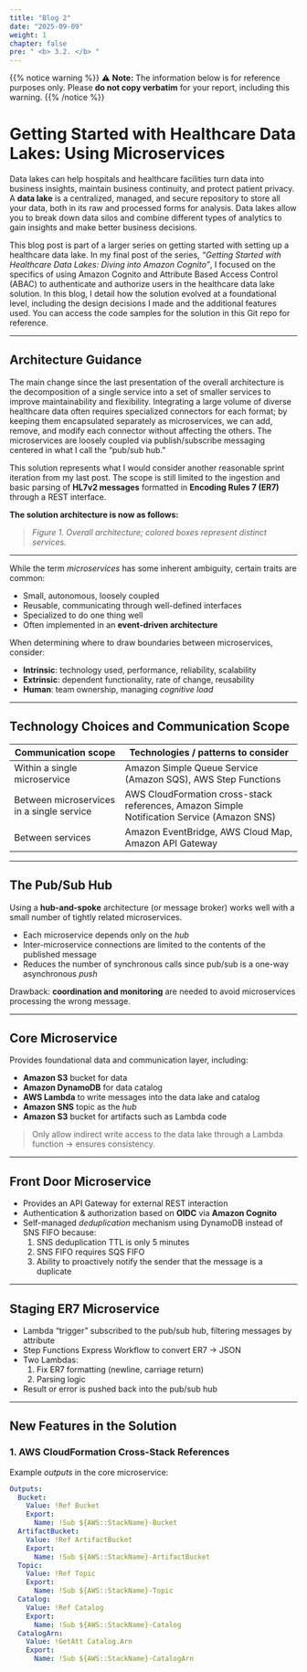 ```yaml
---
title: "Blog 2"
date: "2025-09-09"
weight: 1
chapter: false
pre: " <b> 3.2. </b> "
---
```


{{% notice warning %}}
⚠️ **Note:** The information below is for reference purposes only. Please **do not copy verbatim** for your report, including this warning.
{{% /notice %}}

# Getting Started with Healthcare Data Lakes: Using Microservices

Data lakes can help hospitals and healthcare facilities turn data into business insights, maintain business continuity, and protect patient privacy. A **data lake** is a centralized, managed, and secure repository to store all your data, both in its raw and processed forms for analysis. Data lakes allow you to break down data silos and combine different types of analytics to gain insights and make better business decisions.

This blog post is part of a larger series on getting started with setting up a healthcare data lake. In my final post of the series, _“Getting Started with Healthcare Data Lakes: Diving into Amazon Cognito”_, I focused on the specifics of using Amazon Cognito and Attribute Based Access Control (ABAC) to authenticate and authorize users in the healthcare data lake solution. In this blog, I detail how the solution evolved at a foundational level, including the design decisions I made and the additional features used. You can access the code samples for the solution in this Git repo for reference.

---

## Architecture Guidance

The main change since the last presentation of the overall architecture is the decomposition of a single service into a set of smaller services to improve maintainability and flexibility. Integrating a large volume of diverse healthcare data often requires specialized connectors for each format; by keeping them encapsulated separately as microservices, we can add, remove, and modify each connector without affecting the others. The microservices are loosely coupled via publish/subscribe messaging centered in what I call the “pub/sub hub.”

This solution represents what I would consider another reasonable sprint iteration from my last post. The scope is still limited to the ingestion and basic parsing of **HL7v2 messages** formatted in **Encoding Rules 7 (ER7)** through a REST interface.

**The solution architecture is now as follows:**

> _Figure 1. Overall architecture; colored boxes represent distinct services._

---

While the term _microservices_ has some inherent ambiguity, certain traits are common:

- Small, autonomous, loosely coupled
- Reusable, communicating through well-defined interfaces
- Specialized to do one thing well
- Often implemented in an **event-driven architecture**

When determining where to draw boundaries between microservices, consider:

- **Intrinsic**: technology used, performance, reliability, scalability
- **Extrinsic**: dependent functionality, rate of change, reusability
- **Human**: team ownership, managing _cognitive load_

---

## Technology Choices and Communication Scope

| Communication scope                       | Technologies / patterns to consider                                                        |
| ----------------------------------------- | ------------------------------------------------------------------------------------------ |
| Within a single microservice              | Amazon Simple Queue Service (Amazon SQS), AWS Step Functions                               |
| Between microservices in a single service | AWS CloudFormation cross-stack references, Amazon Simple Notification Service (Amazon SNS) |
| Between services                          | Amazon EventBridge, AWS Cloud Map, Amazon API Gateway                                      |

---

## The Pub/Sub Hub

Using a **hub-and-spoke** architecture (or message broker) works well with a small number of tightly related microservices.

- Each microservice depends only on the _hub_
- Inter-microservice connections are limited to the contents of the published message
- Reduces the number of synchronous calls since pub/sub is a one-way asynchronous _push_

Drawback: **coordination and monitoring** are needed to avoid microservices processing the wrong message.

---

## Core Microservice

Provides foundational data and communication layer, including:

- **Amazon S3** bucket for data
- **Amazon DynamoDB** for data catalog
- **AWS Lambda** to write messages into the data lake and catalog
- **Amazon SNS** topic as the _hub_
- **Amazon S3** bucket for artifacts such as Lambda code

> Only allow indirect write access to the data lake through a Lambda function → ensures consistency.

---

## Front Door Microservice

- Provides an API Gateway for external REST interaction
- Authentication & authorization based on **OIDC** via **Amazon Cognito**
- Self-managed _deduplication_ mechanism using DynamoDB instead of SNS FIFO because:
  1. SNS deduplication TTL is only 5 minutes
  2. SNS FIFO requires SQS FIFO
  3. Ability to proactively notify the sender that the message is a duplicate

---

## Staging ER7 Microservice

- Lambda “trigger” subscribed to the pub/sub hub, filtering messages by attribute
- Step Functions Express Workflow to convert ER7 → JSON
- Two Lambdas:
  1. Fix ER7 formatting (newline, carriage return)
  2. Parsing logic
- Result or error is pushed back into the pub/sub hub

---

## New Features in the Solution

### 1. AWS CloudFormation Cross-Stack References

Example _outputs_ in the core microservice:

```yaml
Outputs:
  Bucket:
    Value: !Ref Bucket
    Export:
      Name: !Sub ${AWS::StackName}-Bucket
  ArtifactBucket:
    Value: !Ref ArtifactBucket
    Export:
      Name: !Sub ${AWS::StackName}-ArtifactBucket
  Topic:
    Value: !Ref Topic
    Export:
      Name: !Sub ${AWS::StackName}-Topic
  Catalog:
    Value: !Ref Catalog
    Export:
      Name: !Sub ${AWS::StackName}-Catalog
  CatalogArn:
    Value: !GetAtt Catalog.Arn
    Export:
      Name: !Sub ${AWS::StackName}-CatalogArn
```
